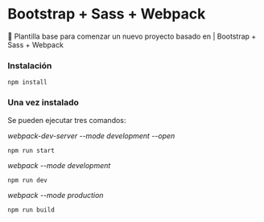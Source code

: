 # Bootstrap + Sass + Webpack
🚀 Plantilla base para comenzar un nuevo proyecto basado en | Bootstrap + Sass + Webpack

### Instalación
```
npm install
```
### Una vez instalado
Se pueden ejecutar tres comandos:

*webpack-dev-server --mode development --open*
```
npm run start
```
*webpack --mode development*
```
npm run dev
```
*webpack --mode production*
```
npm run build
```
